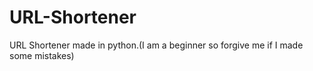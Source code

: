 # URL-Shortener
URL Shortener made in python.(I am a beginner so forgive me if I made some mistakes)
